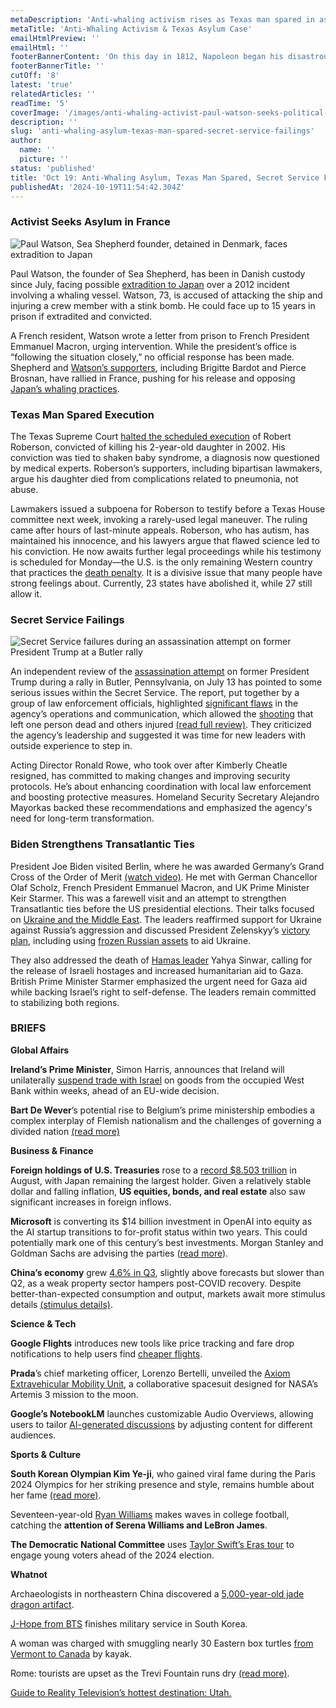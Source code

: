 ```yaml
---
metaDescription: 'Anti-whaling activism rises as Texas man spared in asylum case highlights systemic issues.'
metaTitle: 'Anti-Whaling Activism & Texas Asylum Case'
emailHtmlPreview: ''
emailHtml: ''
footerBannerContent: 'On this day in 1812, Napoleon began his disastrous retreat from Russia.'
footerBannerTitle: ''
cutOff: '8'
latest: 'true'
relatedArticles: ''
readTime: '5'
coverImage: '/images/anti-whaling-activist-paul-watson-seeks-political-asylum-in-france-to-avoid-extradition-to-japan-M3Mz.webp'
description: ''
slug: 'anti-whaling-asylum-texas-man-spared-secret-service-failings'
author:
  name: ''
  picture: ''
status: 'published'
title: 'Oct 19: Anti-Whaling Asylum, Texas Man Spared, Secret Service Failings'
publishedAt: '2024-10-19T11:54:42.304Z'
---
```


### Activist Seeks Asylum in France

![Paul Watson, Sea Shepherd founder, detained in Denmark, faces extradition to Japan](/images/anti-whaling-activist-paul-watson-seeks-political-asylum-in-france-to-avoid-extradition-to-japan-kyMj.webp)

Paul Watson, the founder of Sea Shepherd, has been in Danish custody since July, facing possible [extradition to Japan](https://apnews.com/article/sea-shepherd-france-paul-watson-whaling-japan-7b52f47f5f35c86ae83d56d44e893758) over a 2012 incident involving a whaling vessel. Watson, 73, is accused of attacking the ship and injuring a crew member with a stink bomb. He could face up to 15 years in prison if extradited and convicted.

A French resident, Watson wrote a letter from prison to French President Emmanuel Macron, urging intervention. While the president’s office is “following the situation closely,” no official response has been made. Shepherd and [Watson’s supporters](https://www.euronews.com/green/2024/09/05/eu-lawmakers-call-for-release-of-marine-activist-paul-watson-in-denmark), including Brigitte Bardot and Pierce Brosnan, have rallied in France, pushing for his release and opposing [Japan’s whaling practices](https://apnews.com/article/japan-commercial-whaling-fin-whale-7d9aba49ed69f241204df8a05f720205).

### Texas Man Spared Execution

The Texas Supreme Court [halted the scheduled execution](https://edition.cnn.com/2024/10/17/us/robert-roberson-texas-execution-lawfulness/index.html) of Robert Roberson, convicted of killing his 2-year-old daughter in 2002. His conviction was tied to shaken baby syndrome, a diagnosis now questioned by medical experts. Roberson’s supporters, including bipartisan lawmakers, argue his daughter died from complications related to pneumonia, not abuse.

Lawmakers issued a subpoena for Roberson to testify before a Texas House committee next week, invoking a rarely-used legal maneuver. The ruling came after hours of last-minute appeals. Roberson, who has autism, has maintained his innocence, and his lawyers argue that flawed science led to his conviction. He now awaits further legal proceedings while his testimony is scheduled for Monday—the U.S. is the only remaining Western country that practices the [death penalty](https://www.bbc.com/news/world-45835584). It is a divisive issue that many people have strong feelings about. Currently, 23 states have abolished it, while 27 still allow it.

### Secret Service Failings

![Secret Service failures during an assassination attempt on former President Trump at a Butler rally](/images/secret-service-has-deep-flaws-and-must-overhaul-leadership--report-says-MzNz.webp)

An independent review of the [assassination attempt](https://www.cbsnews.com/news/trump-butler-rally-return-secret-service/) on former President Trump during a rally in Butler, Pennsylvania, on July 13 has pointed to some serious issues within the Secret Service. The report, put together by a group of law enforcement officials, highlighted [significant flaws](https://www.cbsnews.com/news/trump-butler-rally-shooting-independent-investigation-secret-service-deep-flaws-needs-fundamental-reform/) in the agency’s operations and communication, which allowed the [shooting](https://edition.cnn.com/politics/live-news/election-biden-trump-07-13-24/index.html) that left one person dead and others injured [(read full review)](https://www.dhs.gov/sites/default/files/2024-10/24_1017_opa-Independent-Review-Panel-Final-Report-and-Accompanying-Materials.pdf). They criticized the agency’s leadership and suggested it was time for new leaders with outside experience to step in.

Acting Director Ronald Rowe, who took over after Kimberly Cheatle resigned, has committed to making changes and improving security protocols. He’s about enhancing coordination with local law enforcement and boosting protective measures. Homeland Security Secretary Alejandro Mayorkas backed these recommendations and emphasized the agency's need for long-term transformation.

### Biden Strengthens Transatlantic Ties

President Joe Biden visited Berlin, where he was awarded Germany’s Grand Cross of the Order of Merit [(watch video)](https://www.dw.com/en/biden-meets-allies-in-berlin/video-70539143). He met with German Chancellor Olaf Scholz, French President Emmanuel Macron, and UK Prime Minister Keir Starmer. This was a farewell visit and an attempt to strengthen Transatlantic ties before the US presidential elections. Their talks focused on [Ukraine and the Middle East](https://www.cbsnews.com/news/biden-berlin-ukraine-european-allies/). The leaders reaffirmed support for Ukraine against Russia’s aggression and discussed President Zelenskyy’s [victory plan](https://apnews.com/article/ukraine-victory-plan-unveiled-zelenskyy-parliament-f3525550f6986f590777193a7385c0c5), including using [frozen Russian assets](https://www.euronews.com/2024/10/11/frozen-russian-assets-and-35-million-eu-loan-to-ukraine-whats-at-stake) to aid Ukraine.

They also addressed the death of [Hamas leader](https://edition.cnn.com/2024/10/18/world/what-next-for-hamas-intl/index.html) Yahya Sinwar, calling for the release of Israeli hostages and increased humanitarian aid to Gaza. British Prime Minister Starmer emphasized the urgent need for Gaza aid while backing Israel’s right to self-defense. The leaders remain committed to stabilizing both regions.

### BRIEFS

**Global Affairs**

**Ireland’s Prime Minister**, Simon Harris, announces that Ireland will unilaterally [suspend trade with Israel](https://www.euronews.com/my-europe/2024/10/16/ireland-will-not-wait-for-eu-to-unilaterally-suspend-trade-with-israel-pm-harris) on goods from the occupied West Bank within weeks, ahead of an EU-wide decision.

**Bart De Wever**’s potential rise to Belgium’s prime ministership embodies a complex interplay of Flemish nationalism and the challenges of governing a divided nation [(read more)](https://www.politico.eu/article/bart-de-wever-belgium-antwerp-elections-europe/)

**Business & Finance**

**Foreign holdings of U.S. Treasuries** rose to a [record $8.503 trillion](https://www.reuters.com/markets/us/foreign-holdings-us-treasuries-soar-all-time-peak-august-data-shows-2024-10-17/) in August, with Japan remaining the largest holder. Given a relatively stable dollar and falling inflation, **US equities, bonds, and real estate** also saw significant increases in foreign inflows.

**Microsoft** is converting its $14 billion investment in OpenAI into equity as the AI startup transitions to for-profit status within two years. This could potentially mark one of this century’s best investments. Morgan Stanley and Goldman Sachs are advising the parties ([read more](https://nypost.com/2024/10/18/business/openai-microsoft-in-14b-tussle-over-equity-rights-in-ai-giant-report/%5C)).

**China’s economy** grew [4.6% in Q3](https://www.chinadaily.com.cn/a/202410/18/WS6711c18ea310f1265a1c8481.html), slightly above forecasts but slower than Q2, as a weak property sector hampers post-COVID recovery. Despite better-than-expected consumption and output, markets await more stimulus details [(stimulus details)](https://amp.theguardian.com/world/2024/sep/24/china-economy-stimulus-package-measures-yuan-pbc).

**Science & Tech**

**Google Flights** introduces new tools like price tracking and fare drop notifications to help users find [cheaper flights](https://www.thrillist.com/news/nation/google-flights-cheapest-flight-new-feature-save-money).

**Prada**’s chief marketing officer, Lorenzo Bertelli, unveiled the [Axiom Extravehicular Mobility Unit](https://www.wired.com/story/nasa-wants-you-to-do-space-in-style-with-the-prada-axiom-spacesuit/), a collaborative spacesuit designed for NASA’s Artemis 3 mission to the moon.

**Google’s NotebookLM** launches customizable Audio Overviews, allowing users to tailor [AI-generated discussions](https://www.theverge.com/2024/10/18/24273411/google-notebooklm-ai-audio-overview-customize) by adjusting content for different audiences.

**Sports & Culture**

**South Korean Olympian Kim Ye-ji**, who gained viral fame during the Paris 2024 Olympics for her striking presence and style, remains humble about her fame [(read more)](https://edition.cnn.com/2024/10/12/sport/kim-ye-ji-south-korea-shooting-olympics-spt-hk-intl/index.html).

Seventeen-year-old [Ryan Williams](https://edition.cnn.com/2024/10/12/sport/ryan-williams-profile-alabama-football-spt-intl/index.html) makes waves in college football, catching the **attention of Serena Williams and LeBron James**.

**The Democratic National Committee** uses [Taylor Swift’s Eras tour](https://www.nbcnews.com/tech/taylor-swifts-eras-tour-miami-dnc-youth-voter-campaign-rcna176005) to engage young voters ahead of the 2024 election.

**Whatnot**

Archaeologists in northeastern China discovered a [5,000-year-old jade dragon artifact](https://www.smithsonianmag.com/smart-news/archaeologists-discover-mysterious-jade-dragon-artifact-at-a-5000-year-old-tomb-in-china-180985288/).

[J-Hope from BTS](https://abcnews.go.com/International/bts-member-hope-finishes-mandatory-military-enlistment-south/story?id=114919204) finishes military service in South Korea.

A woman was charged with smuggling nearly 30 Eastern box turtles [from Vermont to Canada](https://apnews.com/article/eastern-box-turtles-smuggling-vermont-lake-kayak-fdb63d3944a27ef12088fa97a16950a3) by kayak.

Rome: tourists are upset as the Trevi Fountain runs dry [(read more)](https://www.thrillist.com/news/nation/trevi-fountain-rome-dry-reviews-angry-tourists).

[Guide to Reality Television’s hottest destination: Utah.](https://www.thrillist.com/travel/nation/utah-travel-guide-real-housewives-momtok)